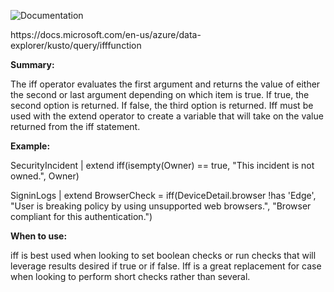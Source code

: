 ![Documentation](https://shields.io/badge/-Documentation-informational)
<p>
https://docs.microsoft.com/en-us/azure/data-explorer/kusto/query/ifffunction
</p>

 **Summary:**
<p>
The iff operator evaluates the first argument and returns the value of either the second or last argument depending on which item is true. If true, the second option is returned. If false, the third option is returned. Iff must be used with the extend operator to create a variable that will take on the value returned from the iff statement.
</p>

 **Example:**
<p>
SecurityIncident | extend iff(isempty(Owner) == true, "This incident is not owned.", Owner)  </br>

SigninLogs | extend BrowserCheck = iff(DeviceDetail.browser !has 'Edge', "User is breaking policy by using unsupported web browsers.", "Browser compliant for this authentication.")  </br>
</p>

 **When to use:**
<p>
iff is best used when looking to set boolean checks or run checks that will leverage results desired if true or if false. Iff is a great replacement for case when looking to perform short checks rather than several.
</p>
